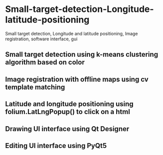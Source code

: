 # Small-target-detection-Longitude-latitude-positioning
Small target detection,  Longitude and latitude positioning,  Image registration,  software interface, gui  
## Small target detection using k-means clustering algorithm based on color  
## Image registration with offline maps using cv template matching  
## Latitude and longitude positioning using folium.LatLngPopup() to click on a html  
## Drawing UI interface using Qt Designer  
## Editing UI interface using PyQt5  
